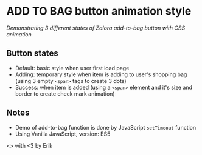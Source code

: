 # ADD TO BAG button animation style
*Demonstrating 3 different states of Zalora add-to-bag button with CSS animation*

## Button states
  * Default: basic style when user first load page
  * Adding: temporary style when item is adding to user's shopping bag (using 3 empty `<span>` tags to create 3 dots)
  * Success: when item is added (using a `<span>` element and it's size and border to create check mark animation)

## Notes
  * Demo of add-to-bag function is done by JavaScript `setTimeout` function
  * Using Vanilla JavaScript, version: ES5

<> with <3 by Erik